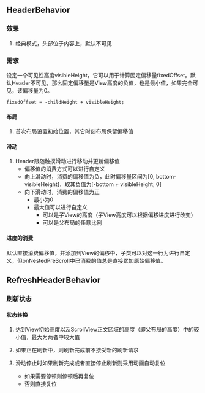 ## HeaderBehavior

### 效果
1. 经典模式，头部位于内容上，默认不可见

### 需求
设定一个可见性高度visibleHeight，它可以用于计算固定偏移量fixedOffset。默认Header不可见，那么固定偏移量是View高度的负值，也是最小值，如果完全可见，该偏移量为0。

    fixedOffset = -childHeight + visibleHeight;

#### 布局
1. 首次布局设置初始位置，其它时刻布局保留偏移值

#### 滑动
1. Header跟随触摸滑动进行移动并更新偏移值
    + 偏移值的消费方式可以进行自定义
    + 向上滑动时，消费的偏移值为负，此时偏移量区间为[0, bottom-visibleHeight]，取其负值为[-bottom + visibleHeight, 0]
    + 向下滑动时，消费的偏移值为正
        - 最小为0
        - 最大值可以进行自定义
            + 可以是子View的高度（子View高度可以根据偏移进度进行改变）
            + 可以是父布局的任意比例

#### 进度的消费
默认直接消费偏移值，并添加到View的偏移中，子类可以对这一行为进行自定义，但onNestedPreScroll中已消费的值总是直接累加原始偏移值。

## RefreshHeaderBehavior

### 刷新状态
#### 状态转换
1. 达到View初始高度以及ScrollView正文区域的高度（即父布局的高度）中的较小值，最大为两者中较大值
1. 如果正在刷新中，则刷新完成前不接受新的刷新请求

2. 滑动停止时如果刷新完成或者直接停止刷新则采用动画自动复位
    + 如果需要停顿则停顿后再复位
    + 否则直接复位

